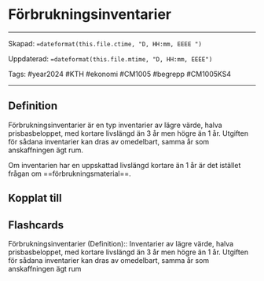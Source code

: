 # Förbrukningsinventarier

---

Skapad: `=dateformat(this.file.ctime, "D, HH:mm, EEEE ")`

Uppdaterad: `=dateformat(this.file.mtime, "D, HH:mm, EEEE")`

Tags: #year2024 #KTH #ekonomi #CM1005 #begrepp #CM1005KS4

---

## Definition

Förbrukningsinventarier är en typ inventarier av lägre värde, halva prisbasbeloppet, med kortare livslängd än 3 år men högre än 1 år. Utgiften för sådana inventarier kan dras av omedelbart, samma år som anskaffningen ägt rum.

Om inventarien har en uppskattad livslängd kortare än 1 år är det istället frågan om ==förbrukningsmaterial==.

## Kopplat till

## Flashcards

Förbrukningsinventarier (Definition):: Inventarier av lägre värde, halva prisbasbeloppet, med kortare livslängd än 3 år men högre än 1 år. Utgiften för sådana inventarier kan dras av omedelbart, samma år som anskaffningen ägt rum
<!--SR:!2024-03-03,3,250!2024-03-05,4,270-->
